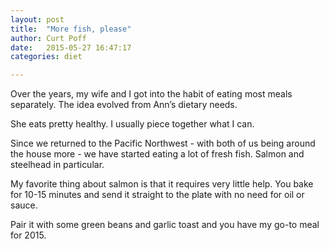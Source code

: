 ```yaml
---
layout: post
title:  "More fish, please"
author: Curt Poff
date:   2015-05-27 16:47:17
categories: diet

---
```


Over the years, my wife and I got into the habit of eating most meals separately. The idea evolved from Ann’s dietary needs.

She eats pretty healthy. I usually piece together what I can.

Since we returned to the Pacific Northwest - with both of us being around the house more - we have started eating a lot of fresh fish. Salmon and steelhead in particular.

My favorite thing about salmon is that it requires very little help. You bake for 10-15 minutes and send it straight to the plate with no need for oil or sauce.

Pair it with some green beans and garlic toast and you have my go-to meal for 2015.